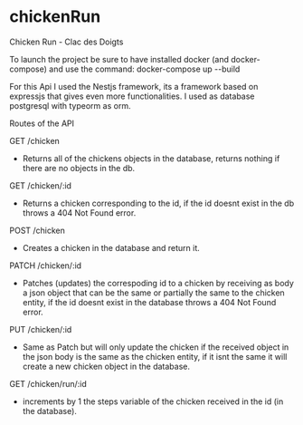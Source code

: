 # chickenRun
Chicken Run - Clac des Doigts

To launch the project be sure to have installed docker (and docker-compose) and use the command: docker-compose up --build

For this Api I used the Nestjs framework, its a framework based on expressjs that gives even more functionalities. I used as database postgresql with typeorm as orm.

Routes of the API

GET /chicken
  - Returns all of the chickens objects in the database, returns nothing if there are no objects in the db.

GET /chicken/:id
  - Returns a chicken corresponding to the id, if the id doesnt exist in the db throws a 404 Not Found error.

POST /chicken
  - Creates a chicken in the database and return it.

PATCH /chicken/:id
  - Patches (updates) the correspoding id to a chicken by receiving as body a json object that can be the same or partially the same to the chicken entity, if the id doesnt exist in the database throws a 404 Not Found error.

PUT /chicken/:id
  - Same as Patch but will only update the chicken if the received object in the json body is the same as the chicken entity, if it isnt the same it will create a new chicken object in the database.

GET /chicken/run/:id
  - increments by 1 the steps variable of the chicken received in the id (in the database).
